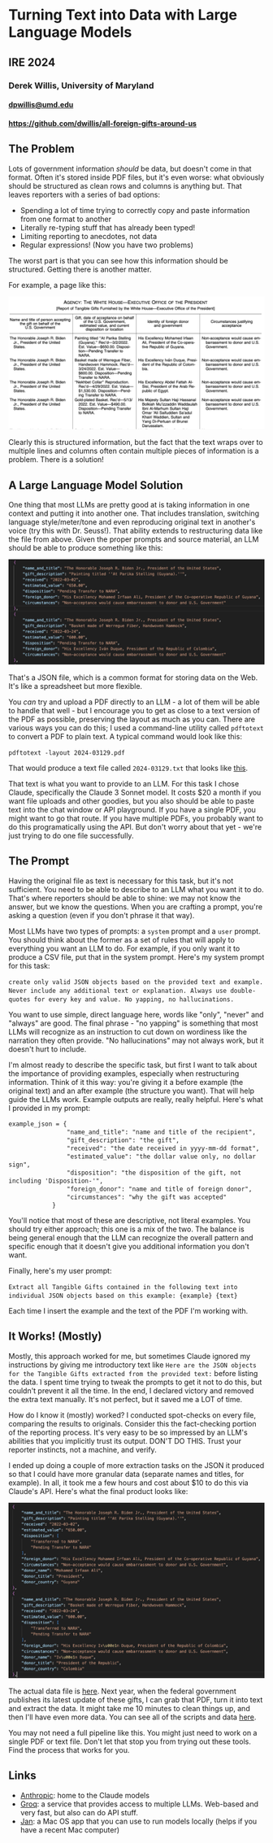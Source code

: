 # Turning Text into Data with Large Language Models
## IRE 2024
### Derek Willis, University of Maryland
#### dpwillis@umd.edu
#### https://github.com/dwillis/all-foreign-gifts-around-us

## The Problem

Lots of government information _should_ be data, but doesn't come in that format. Often it's stored inside PDF files, but it's even worse: what obviously should be structured as clean rows and columns is anything but. That leaves reporters with a series of bad options:

* Spending a lot of time trying to correctly copy and paste information from one format to another
* Literally re-typing stuff that has already been typed!
* Limiting reporting to anecdotes, not data
* Regular expressions! (Now you have two problems)

The worst part is that you can see how this information should be structured. Getting there is another matter.

For example, a page like this:

![Original](original.png)

Clearly this is structured information, but the fact that the text wraps over to multiple lines and columns often contain multiple pieces of information is a problem. There is a solution!

## A Large Language Model Solution

One thing that most LLMs are pretty good at is taking information in one context and putting it into another one. That includes translation, switching language style/meter/tone and even reproducing original text in another's voice (try this with Dr. Seuss!). That ability extends to restructuring data like the file from above. Given the proper prompts and source material, an LLM should be able to produce something like this:

![Extracted](extracted_output.png)

That's a JSON file, which is a common format for storing data on the Web. It's like a spreadsheet but more flexible.

You _can_ try and upload a PDF directly to an LLM - a lot of them will be able to handle that well - but I encourage you to get as close to a text version of the PDF as possible, preserving the layout as much as you can. There are various ways you can do this; I used a command-line utility called `pdftotext` to convert a PDF to plain text. A typical command would look like this:

`pdftotext -layout 2024-03129.pdf`

That would produce a text file called `2024-03129.txt` that looks like [this](text/2024-03129.txt).

That text is what you want to provide to an LLM. For this task I chose Claude, specifically the Claude 3 Sonnet model. It costs $20 a month if you want file uploads and other goodies, but you also should be able to paste text into the chat window or API playground. If you have a single PDF, you might want to go that route. If you have multiple PDFs, you probably want to do this programatically using the API. But don't worry about that yet - we're just trying to do one file successfully.

## The Prompt

Having the original file as text is necessary for this task, but it's not sufficient. You need to be able to describe to an LLM what you want it to do. That's where reporters should be able to shine: we may not know the answer, but we know the questions. When you are crafting a prompt, you're asking a question (even if you don't phrase it that way).

Most LLMs have two types of prompts: a `system` prompt and a `user` prompt. You should think about the former as a set of rules that will apply to everything you want an LLM to do. For example, if you only want it to produce a CSV file, put that in the system prompt. Here's my system prompt for this task:

`create only valid JSON objects based on the provided text and example. Never include any additional text or explanation. Always use double-quotes for every key and value. No yapping, no hallucinations.`

You want to use simple, direct language here, words like "only", "never" and "always" are good. The final phrase - "no yapping" is something that most LLMs will recognize as an instruction to cut down on wordiness like the narration they often provide. "No hallucinations" may not always work, but it doesn't hurt to include.

I'm almost ready to describe the specific task, but first I want to talk about the importance of providing examples, especially when restructuring information. Think of it this way: you're giving it a before example (the original text) and an after example (the structure you want). That will help guide the LLMs work. Example outputs are really, really helpful. Here's what I provided in my prompt:

```
example_json = {
                "name_and_title": "name and title of the recipient",
                "gift_description": "the gift",
                "received": "the date received in yyyy-mm-dd format",
                "estimated_value": "the dollar value only, no dollar sign",
                "disposition": "the disposition of the gift, not including 'Disposition-'",
                "foreign_donor": "name and title of foreign donor",
                "circumstances": "why the gift was accepted"
            }
```

You'll notice that most of these are descriptive, not literal examples. You should try either approach; this one is a mix of the two. The balance is being general enough that the LLM can recognize the overall pattern and specific enough that it doesn't give you additional information you don't want.

Finally, here's my user prompt:

`Extract all Tangible Gifts contained in the following text into individual JSON objects based on this example: {example} {text}`

Each time I insert the example and the text of the PDF I'm working with.

## It Works! (Mostly)

Mostly, this approach worked for me, but sometimes Claude ignored my instructions by giving me introductory text like `Here are the JSON objects for the Tangible Gifts extracted from the provided text:` before listing the data. I spent time trying to tweak the prompts to get it not to do this, but couldn't prevent it all the time. In the end, I declared victory and removed the extra text manually. It's not perfect, but it saved me a LOT of time.

How do I know it (mostly) worked? I conducted spot-checks on every file, comparing the results to originals. Consider this the fact-checking portion of the reporting process. It's very easy to be so impressed by an LLM's abilities that you implicitly trust its output. DON'T DO THIS. Trust your reporter instincts, not a machine, and verify.

I ended up doing a couple of more extraction tasks on the JSON it produced so that I could have more granular data (separate names and titles, for example). In all, it took me a few hours and cost about $10 to do this via Claude's API. Here's what the final product looks like:

![Final](final_output.png)

The actual data file is [here](https://raw.githubusercontent.com/dwillis/all-foreign-gifts-around-us/main/combined_json_with_both_names.json). Next year, when the federal government publishes its latest update of these gifts, I can grab that PDF, turn it into text and extract the data. It might take me 10 minutes to clean things up, and then I'll have even more data. You can see all of the scripts and data [here](https://github.com/dwillis/all-foreign-gifts-around-us).

You may not need a full pipeline like this. You might just need to work on a single PDF or text file. Don't let that stop you from trying out these tools. Find the process that works for you.

## Links

* [Anthropic](https://console.anthropic.com): home to the Claude models
* [Groq](https://groq.com): a service that provides access to multiple LLMs. Web-based and very fast, but also can do API stuff.
* [Jan](https://jan.ai/): a Mac OS app that you can use to run models locally (helps if you have a recent Mac computer)